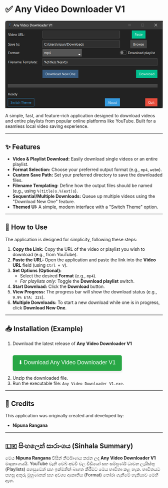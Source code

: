  <h1>✅ Any Video Downloader V1</h1>
 <p>
      <img src="https://github.com/nipuna317/Any-Video-Downloader/blob/main/Screenshot%202025-10-16%20160109.png" alt="App Screenshot" style="max-width: 100%; height: auto; display: block; margin: 15px 0;">


<p>
        A simple, fast, and feature-rich application designed to download videos and entire playlists from popular online platforms like YouTube. Built for a seamless local video saving experience.
    </p>

<hr>

<h2>✨ Features</h2>
    <ul>
        <li><strong>Video &amp; Playlist Download:</strong> Easily download single videos or an entire playlist.</li>
        <li><strong>Format Selection:</strong> Choose your preferred output format (e.g., <code>mp4</code>, <code>webm</code>).</li>
        <li><strong>Custom Save Path:</strong> Set your preferred directory to save the downloaded files.</li>
        <li><strong>Filename Templating:</strong> Define how the output files should be named (e.g., using <code>%(title)s.%(ext)s</code>).</li>
        <li><strong>Sequential/Multiple Downloads:</strong> Queue up multiple videos using the "Download New One" feature.</li>
        <li><strong>Themed UI:</strong> A simple, modern interface with a "Switch Theme" option.</li>
    </ul>

<hr>

 <h2>🚀 How to Use</h2>
    <p>The application is designed for simplicity, following these steps:</p>
    <ol>
        <li><strong>Copy the Link:</strong> Copy the URL of the video or playlist you wish to download (e.g., from YouTube).</li>
        <li><strong>Paste the URL:</strong> Open the application and paste the link into the <strong>Video URL</strong> field (using <code>Ctrl + V</code>).</li>
        <li><strong>Set Options (Optional):</strong>
            <ul>
                <li>Select the desired <strong>Format</strong> (e.g., <code>mp4</code>).</li>
                <li><em>For playlists only:</em> Toggle the <strong>Download playlist</strong> switch.</li>
            </ul>
        </li>
        <li><strong>Start Download:</strong> Click the <strong>Download</strong> button.</li>
        <li><strong>View Progress:</strong> The progress bar will show the download status (e.g., <code>9.9% ETA: 32s</code>).</li>
        <li><strong>Multiple Downloads:</strong> To start a new download while one is in progress, click <strong>Download New One</strong>.</li>
    </ol>

<hr>

<h2>📥 Installation (Example)</h2>

 <p class="note">
    </p>

 <ol>
        <li>Download the latest release of <strong>Any Video Downloader V1</strong> </li>
  <p>
    <a href="https://mega.nz/file/v4w3wJSD#M50D1pClWMyBQjV2XusDXrhUMMpJqRkRgMD8PlUaSv4" style="text-decoration: none;">
        <button style="
            background-color: #28a745; /* Green color for download */
            color: white;
            padding: 10px 20px;
            border: none;
            border-radius: 5px;
            font-size: 18px;
            cursor: pointer;
            margin-top: 15px;
            display: inline-block;
            box-shadow: 0 4px 6px rgba(0, 0, 0, 0.1);
            transition: background-color 0.3s ease;
        " onmouseover="this.style.backgroundColor='#218838'" onmouseout="this.style.backgroundColor='#28a745'">
            ⬇️ Download Any Video Downloader V1
        </button>
    </a>
</p>
        <li>Unzip the downloaded file.</li>
        <li>Run the executable file: <code>Any Video Downloader V1.exe</code>.</li>
    </ol>

 <hr>

 <h2>🤝 Credits</h2>

<p>This application was originally created and developed by:</p>
    <ul>
        <li><strong>Nipuna Rangana</strong></li>
    </ul>

 <hr>

<h2>🇱🇰 සිංහලෙන් සාරාංශය (Sinhala Summary)</h2>

<p>
        මෙය <strong>Nipuna Rangana</strong> විසින් නිර්මාණය කරන ලද <strong>Any Video Downloader V1</strong> මෘදුකාංගයයි. YouTube වැනි වෙබ් අඩවි වල වීඩියෝ සහ සම්පූර්ණ ධාවන ලැයිස්තු (Playlists) පහසුවෙන් සහ ඉක්මනින් බාගත කිරීමට මෙය භාවිතා කළ හැක. භාවිතයට පහසු අතුරු මුහුණතක් සහ අවශ්‍ය ආකෘතිය (Format) තෝරා ගැනීමේ හැකියාව මෙහි ඇත.
    </p>

